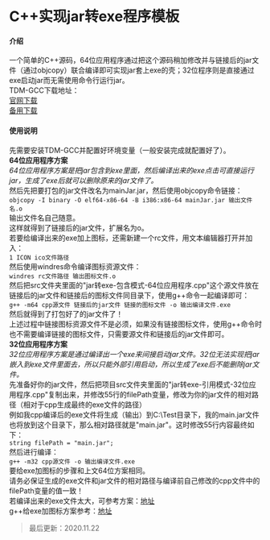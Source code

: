 # C++实现jar转exe程序模板

#### 介绍
一个简单的C++源码，64位应用程序通过把这个源码稍加修改并与链接后的jar文件（通过objcopy）联合编译即可实现jar套上exe的壳；32位程序则是直接通过exe启动jar而无需使用命令行运行jar。<br>
TDM-GCC下载地址：<br>
[官网下载](https://jmeubank.github.io/tdm-gcc/)<br>
[备用下载](https://swsk33.lanzoux.com/b0bqvyq4d)<br>

#### 使用说明
先需要安装TDM-GCC并配置好环境变量（一般安装完成就配置好了）。<br>
**64位应用程序方案**<br>
*64位应用程序方案是把jar包含到exe里面，然后编译出来的exe点击可直接运行jar，生成了exe后就可以删除原来的jar文件了。*<br>
然后先把要打包的jar文件改名为mainJar.jar，然后使用objcopy命令链接：<br>
```objcopy -I binary -O elf64-x86-64 -B i386:x86-64 mainJar.jar 输出文件名.o```<br>
输出文件名自己随意。<br>
这样就得到了链接后的jar文件，扩展名为o。<br>
若要给编译出来的exe加上图标，还需新建一个rc文件，用文本编辑器打开并加入：<br>
```1 ICON ico文件路径```<br>
然后使用windres命令编译图标资源文件：<br>
```windres rc文件路径 输出图标文件.o```<br>
然后把src文件夹里面的"jar转exe-包含模式-64位应用程序.cpp"这个源文件放在链接后的jar文件和链接后的图标文件同目录下，使用g++命令一起编译即可：<br>
```g++ -m64 cpp源文件 链接后的jar文件 链接的图标文件 -o 输出编译文件.exe```<br>
然后就得到了打包好了的jar文件了！<br>
上述过程中链接图标资源文件不是必须，如果没有链接图标文件，使用g++命令时也不需要编译链接的图标文件，只需要源文件和链接后的jar文件即可。<br>
**32位应用程序方案**<br>
*32位应用程序方案是通过编译出一个exe来间接启动jar文件。32位无法实现把jar嵌入到exe文件里面去，所以只能外部引用启动，所以生成了exe后不能删除jar文件。*<br>
先准备好你的jar文件，然后把项目src文件夹里面的"jar转exe-引用模式-32位应用程序.cpp"复制出来，并修改55行的filePath变量，修改为你的jar文件的相对路径（相对于cpp生成最终的exe文件的路径）<br>
例如我cpp编译后的exe文件将生成（输出）到C:\Test目录下，我的main.jar文件也将放到这个目录下，那么相对路径就是"main.jar"。这时修改55行内容最终如下：<br>
```string filePath = "main.jar";```<br>
然后进行编译：<br>
```g++ -m32 cpp源文件 -o 输出编译文件.exe```<br>
要给exe加图标的步骤和上文64位方案相同。<br>
请务必保证生成的exe文件和jar文件的相对路径与编译前自己修改的cpp文件中的filePath变量的值一致！<br>
若编译出来的exe文件太大，可参考方案：[地址](https://blog.csdn.net/yanhanhui1/article/details/109631544)<br>
g++给exe加图标方案参考：[地址](https://mzlogin.blog.csdn.net/article/details/6647460)<br>
>最后更新：2020.11.22